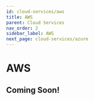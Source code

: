 ```yaml
---
id: cloud-services/aws
title: AWS
parent: Cloud Services
nav_order: 2
sidebar_label: AWS
next_page: cloud-services/azure
---
```


# AWS

## Coming Soon!